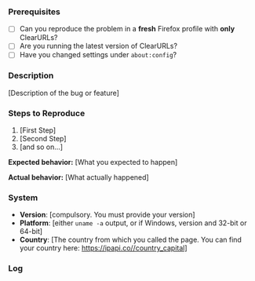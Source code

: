 <!--
Thanks for wanting to report an issue you've found. Please delete
this text and fill in the template below. If unsure about something, just do as
best as you're able.

Note that it will be much easier for us to fix the issue if a test case that
reproduces the problem is provided. Ideally this test case should not have any
external dependencies. We understand that it is not always possible to reduce
your code to a small test case, but we would appreciate to have as much data as
possible. Thank you!
-->

### Prerequisites
<!--
You do not have to reinstall Firefox or disable all addons. You can just create a new profile that only has ClearURLs installed and where no settings are changed. Instructions can be found here: https://support.mozilla.org/en-US/kb/profile-manager-create-and-remove-firefox-profiles
-->
* [ ] Can you reproduce the problem in a **fresh** Firefox profile with **only** ClearURLs?
* [ ] Are you running the latest version of ClearURLs?
* [ ] Have you changed settings under `about:config`?

### Description

[Description of the bug or feature]

### Steps to Reproduce

1. [First Step]
2. [Second Step]
3. [and so on...]

**Expected behavior:** [What you expected to happen]

**Actual behavior:** [What actually happened]

### System
* **Version**: [compulsory. You must provide your version]
* **Platform**: [either `uname -a` output, or if Windows, version and 32-bit or
  64-bit]
* **Country**: [The country from which you called the page. You can find your country here: https://ipapi.co//country_capital]

### Log
<!-- Please enable the log functionality of ClearURLs and attach the exported log to this bug report. -->
<!-- Here you can find a step by step tutorial "How to enable logging in ClearURLs": https://www.youtube-nocookie.com/embed/Rm1YkwXQDSM -->
